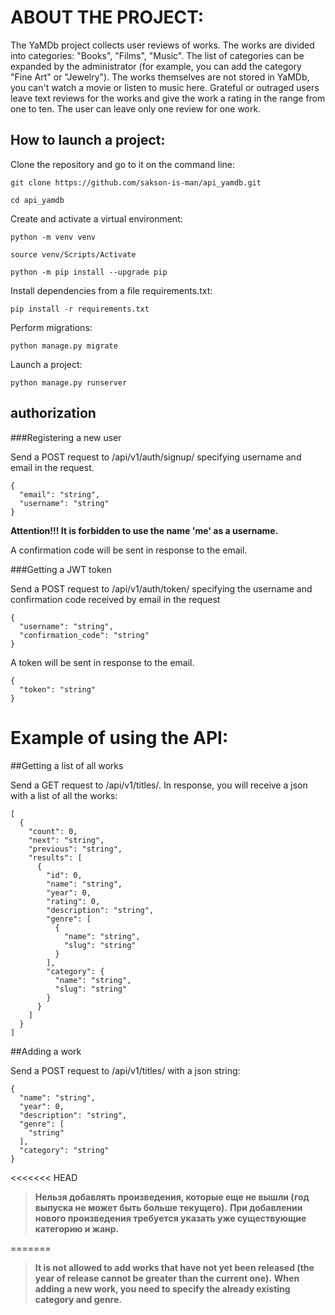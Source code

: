 # ABOUT THE PROJECT:

The YaMDb project collects user reviews of works. The works are divided into categories: "Books", "Films", "Music". The list of categories can be expanded by the administrator (for example, you can add the category "Fine Art" or "Jewelry").
The works themselves are not stored in YaMDb, you can't watch a movie or listen to music here.
Grateful or outraged users leave text reviews for the works and give the work a rating in the range from one to ten. The user can leave only one review for one work.


## How to launch a project:

Clone the repository and go to it on the command line:

```
git clone https://github.com/sakson-is-man/api_yamdb.git
```

```
cd api_yamdb
```

Create and activate a virtual environment:

```
python -m venv venv
```

```
source venv/Scripts/Activate
```

```
python -m pip install --upgrade pip
```

Install dependencies from a file requirements.txt:

```
pip install -r requirements.txt
```

Perform migrations:

```
python manage.py migrate
```

Launch a project:

```
python manage.py runserver
```

## authorization

###Registering a new user

Send a POST request to /api/v1/auth/signup/ specifying username and email in the request.

```
{
  "email": "string",
  "username": "string"
}
```
**Attention!!! It is forbidden to use the name 'me' as a username.**

A confirmation code will be sent in response to the email.

###Getting a JWT token

Send a POST request to /api/v1/auth/token/ specifying the username and confirmation code received by email in the request

```
{
  "username": "string",
  "confirmation_code": "string"
}
```
A token will be sent in response to the email.

```
{
  "token": "string"
}
```


# Example of using the API:

##Getting a list of all works

Send a GET request to /api/v1/titles/.
In response, you will receive a json with a list of all the works:

```
[
  {
    "count": 0,
    "next": "string",
    "previous": "string",
    "results": [
      {
        "id": 0,
        "name": "string",
        "year": 0,
        "rating": 0,
        "description": "string",
        "genre": [
          {
            "name": "string",
            "slug": "string"
          }
        ],
        "category": {
          "name": "string",
          "slug": "string"
        }
      }
    ]
  }
]
```

##Adding a work

Send a POST request to /api/v1/titles/ with a json string:

```
{
  "name": "string",
  "year": 0,
  "description": "string",
  "genre": [
    "string"
  ],
  "category": "string"
}
```
<<<<<<< HEAD
>**Нельзя добавлять произведения, которые еще не вышли (год выпуска не может быть больше текущего).**
>**При добавлении нового произведения требуется указать уже существующие категорию и жанр.**

=======
>**It is not allowed to add works that have not yet been released (the year of release cannot be greater than the current one).**
>**When adding a new work, you need to specify the already existing category and genre.**

